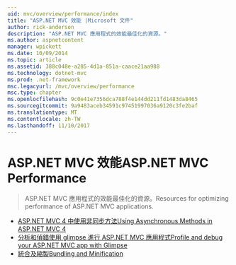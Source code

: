 ```yaml
---
uid: mvc/overview/performance/index
title: "ASP.NET MVC 效能 |Microsoft 文件"
author: rick-anderson
description: "ASP.NET MVC 應用程式的效能最佳化的資源。"
ms.author: aspnetcontent
manager: wpickett
ms.date: 10/09/2014
ms.topic: article
ms.assetid: 388c048e-a285-4d1a-851a-caace21aa988
ms.technology: dotnet-mvc
ms.prod: .net-framework
msc.legacyurl: /mvc/overview/performance
msc.type: chapter
ms.openlocfilehash: 9c0e41e7356dca788f4e144dd211fd1483da8465
ms.sourcegitcommit: 9a9483aceb34591c97451997036a9120c3fe2baf
ms.translationtype: MT
ms.contentlocale: zh-TW
ms.lasthandoff: 11/10/2017
---
```

<a name="aspnet-mvc-performance"></a><span data-ttu-id="f91ed-103">ASP.NET MVC 效能</span><span class="sxs-lookup"><span data-stu-id="f91ed-103">ASP.NET MVC Performance</span></span>
====================
> <span data-ttu-id="f91ed-104">ASP.NET MVC 應用程式的效能最佳化的資源。</span><span class="sxs-lookup"><span data-stu-id="f91ed-104">Resources for optimizing performance of ASP.NET MVC applications.</span></span>


- [<span data-ttu-id="f91ed-105">ASP.NET MVC 4 中使用非同步方法</span><span class="sxs-lookup"><span data-stu-id="f91ed-105">Using Asynchronous Methods in ASP.NET MVC 4</span></span>](using-asynchronous-methods-in-aspnet-mvc-4.md)
- [<span data-ttu-id="f91ed-106">分析和偵錯使用 glimpse 進行 ASP.NET MVC 應用程式</span><span class="sxs-lookup"><span data-stu-id="f91ed-106">Profile and debug your ASP.NET MVC app with Glimpse</span></span>](profile-and-debug-your-aspnet-mvc-app-with-glimpse.md)
- [<span data-ttu-id="f91ed-107">統合及縮製</span><span class="sxs-lookup"><span data-stu-id="f91ed-107">Bundling and Minification</span></span>](bundling-and-minification.md)

